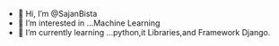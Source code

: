 - 👋 Hi, I’m @SajanBista
- 👀 I’m interested in ...Machine Learning
- 🌱 I’m currently learning ...python,it Libraries,and Framework Django.
<!---
SajanBista/SajanBista is a ✨ special ✨ repository because its `README.md` (this file) appears on your GitHub profile.
You can click the Preview link to take a look at your changes.
--->
